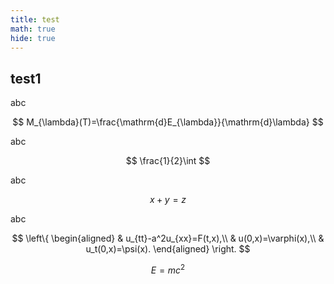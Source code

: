 ```yaml
---
title: test
math: true
hide: true
---
```


## test1

abc

$$
M_{\lambda}(T)=\frac{\mathrm{d}E_{\lambda}}{\mathrm{d}\lambda}
$$

abc

$$
\frac{1}{2}\int
$$

abc

$$
x+y=z
$$

abc

$$
\left\{
    \begin{aligned}
        & u_{tt}-a^2u_{xx}=F(t,x),\\
        & u(0,x)=\varphi(x),\\
        & u_t(0,x)=\psi(x).
    \end{aligned}
\right.
$$

$$
E=mc^2
$$
